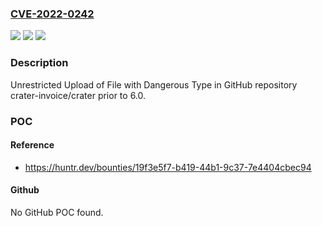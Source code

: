 ### [CVE-2022-0242](https://cve.mitre.org/cgi-bin/cvename.cgi?name=CVE-2022-0242)
![](https://img.shields.io/static/v1?label=Product&message=crater-invoice%2Fcrater&color=blue)
![](https://img.shields.io/static/v1?label=Version&message=%3C%206.0%20&color=brighgreen)
![](https://img.shields.io/static/v1?label=Vulnerability&message=CWE-434%20Unrestricted%20Upload%20of%20File%20with%20Dangerous%20Type&color=brighgreen)

### Description

Unrestricted Upload of File with Dangerous Type in GitHub repository crater-invoice/crater prior to 6.0.

### POC

#### Reference
- https://huntr.dev/bounties/19f3e5f7-b419-44b1-9c37-7e4404cbec94

#### Github
No GitHub POC found.

